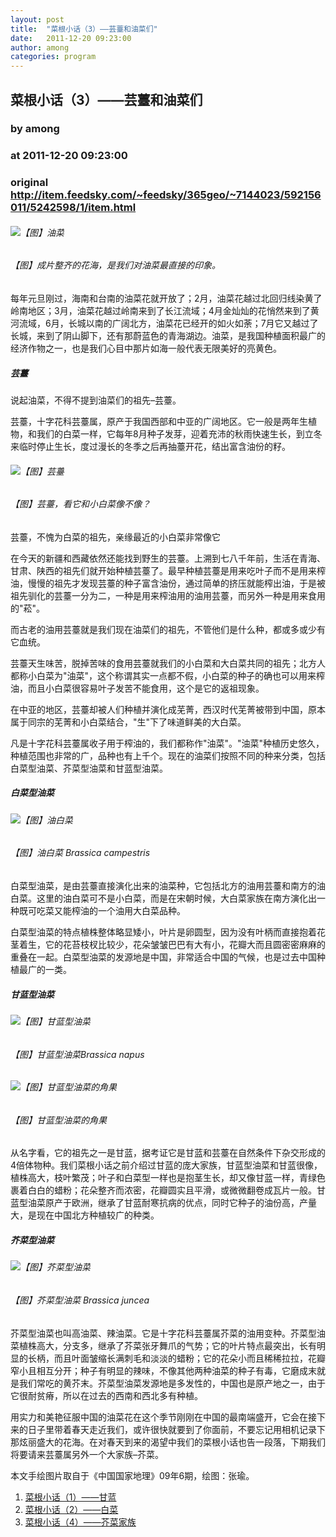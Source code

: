 ```yaml
---
layout: post
title:  "菜根小话（3）——芸薹和油菜们"
date:   2011-12-20 09:23:00
author: among
categories: program
---
```


## 菜根小话（3）——芸薹和油菜们
### by among
### at 2011-12-20 09:23:00
### original <http://item.feedsky.com/~feedsky/365geo/~7144023/592156011/5242598/1/item.html>

<h6><img title="【图】油菜" alt="【图】油菜" src="http://pic.yupoo.com/bowuxue_v/BBc83GOQ/8vfVn.jpg"></h6>
<h6>【图】成片整齐的花海，是我们对油菜最直接的印象。</h6>
<p>每年元旦刚过，海南和台南的油菜花就开放了；2月，油菜花越过北回归线染黄了岭南地区；3月，油菜花越过岭南来到了长江流域；4月金灿灿的花悄然来到了黄河流域，6月，长城以南的广阔北方，油菜花已经开的如火如荼；7月它又越过了长城，来到了阴山脚下，还有那蔚蓝色的青海湖边。油菜，是我国种植面积最广的经济作物之一，也是我们心目中那片如海一般代表无限美好的亮黄色。</p>
<h5>芸薹</h5>
<p>说起油菜，不得不提到油菜们的祖先–芸薹。</p>
<p> <span></span>
</p>
<p>芸薹，十字花科芸薹属，原产于我国西部和中亚的广阔地区。它一般是两年生植物，和我们的白菜一样，它每年8月种子发芽，迎着充沛的秋雨快速生长，到立冬来临时停止生长，度过漫长的冬季之后再抽薹开花，结出富含油份的籽。<img title="更多..." alt="" src="http://www.365geo.com/365geo/wp-includes/js/tinymce/plugins/wordpress/img/trans.gif"> </p>
<h6><img title="【图】芸薹" style="display:inline;margin-left:0px;margin-right:0px" alt="【图】芸薹" src="http://pic.yupoo.com/bowuxue_v/BBc84ndZ/7Azc6.jpg"></h6>
<h6>【图】芸薹，看它和小白菜像不像？</h6>
<p>芸薹，不愧为白菜的祖先，亲缘最近的小白菜非常像它</p>
<p>在今天的新疆和西藏依然还能找到野生的芸薹。上溯到七八千年前，生活在青海、甘肃、陕西的祖先们就开始种植芸薹了。最早种植芸薹是用来吃叶子而不是用来榨油，慢慢的祖先才发现芸薹的种子富含油份，通过简单的挤压就能榨出油，于是被祖先驯化的芸薹一分为二，一种是用来榨油用的油用芸薹，而另外一种是用来食用的&quot;菘&quot;。</p>
<p>而古老的油用芸薹就是我们现在油菜们的祖先，不管他们是什么种，都或多或少有它血统。</p>
<p>芸薹天生味苦，脱掉苦味的食用芸薹就我们的小白菜和大白菜共同的祖先；北方人都称小白菜为&quot;油菜&quot;，这个称谓其实一点都不假，小白菜的种子的确也可以用来榨油，而且小白菜很容易叶子发苦不能食用，这个是它的返祖现象。</p>
<p>在中亚的地区，芸薹却被人们种植并演化成芜菁，西汉时代芜菁被带到中国，原本属于同宗的芜菁和小白菜结合，&quot;生&quot;下了味道鲜美的大白菜。</p>
<p>凡是十字花科芸薹属收子用于榨油的，我们都称作&quot;油菜&quot;。&quot;油菜&quot;种植历史悠久，种植范围也非常的广，品种也有上千个。现在的油菜们按照不同的种来分类，包括白菜型油菜、芥菜型油菜和甘蓝型油菜。</p>
<h5>白菜型油菜</h5>
<h6><img title="【图】油白菜" style="display:inline;margin-left:0px;margin-right:0px" alt="【图】油白菜" src="http://pic.yupoo.com/bowuxue_v/BBc86gDW/qYjWj.jpg"> </h6>
<h6>【图】油白菜 Brassica campestris</h6>
<p>白菜型油菜，是由芸薹直接演化出来的油菜种，它包括北方的油用芸薹和南方的油白菜。这里的油白菜可不是小白菜，而是在宋朝时候，大白菜家族在南方演化出一种既可吃菜又能榨油的一个油用大白菜品种。</p>
<p>白菜型油菜的特点植株整体略显矮小，叶片是卵圆型，因为没有叶柄而直接抱着花茎着生，它的花苔枝杈比较少，花朵皱皱巴巴有大有小，花瓣大而且圆密密麻麻的重叠在一起。白菜型油菜的发源地是中国，非常适合中国的气候，也是过去中国种植最广的一类。</p>
<h5>甘蓝型油菜</h5>
<h6><img title="【图】甘蓝型油菜" alt="【图】甘蓝型油菜" src="http://pic.yupoo.com/bowuxue_v/BBc873vh/p9RY8.jpg"> </h6>
<h6>【图】甘蓝型油菜Brassica napus</h6>
<h6><img title="【图】甘蓝型油菜的角果" alt="【图】甘蓝型油菜的角果" src="http://pic.yupoo.com/bowuxue_v/BBc88pLF/cjsZH.jpg"> </h6>
<h6>【图】甘蓝型油菜的角果</h6>
<p>从名字看，它的祖先之一是甘蓝，据考证它是甘蓝和芸薹在自然条件下杂交形成的4倍体物种。我们菜根小话之前介绍过甘蓝的庞大家族，甘蓝型油菜和甘蓝很像，植株高大，枝叶繁茂；叶子和白菜型一样也是抱茎生长，却又像甘蓝一样，青绿色裹着白白的蜡粉；花朵整齐而浓密，花瓣圆实且平滑，或微微翻卷成瓦片一般。甘蓝型油菜原产于欧洲，继承了甘蓝耐寒抗病的优点，同时它种子的油份高，产量大，是现在中国北方种植较广的种类。</p>
<h5>芥菜型油菜</h5>
<h6><img title="【图】芥菜型油菜" alt="【图】芥菜型油菜" src="http://pic.yupoo.com/bowuxue_v/BBc89sAf/7J1gr.jpg"></h6>
<h6>【图】芥菜型油菜 Brassica juncea</h6>
<p>芥菜型油菜也叫高油菜、辣油菜。它是十字花科芸薹属芥菜的油用变种。芥菜型油菜植株高大，分支多，继承了芥菜张牙舞爪的气势；它的叶片特点最突出，长有明显的长柄，而且叶面皱缩长满刺毛和淡淡的蜡粉；它的花朵小而且稀稀拉拉，花瓣窄小且相互分开；种子有明显的辣味，不像其他两种油菜的种子有毒，它磨成末就是我们常吃的黄芥末。芥菜型油菜发源地是多发性的，中国也是原产地之一，由于它很耐贫瘠，所以在过去的西南和西北多有种植。</p>
<p>用实力和美艳征服中国的油菜花在这个季节刚刚在中国的最南端盛开，它会在接下来的日子里带着春天走近我们，或许很快就要到了你面前，不要忘记用相机记录下那炫丽盛大的花海。在对春天到来的渴望中我们的菜根小话也告一段落，下期我们将要请来芸薹属另外一个大家族–芥菜。</p>
<p>本文手绘图片取自于《中国国家地理》09年6期，绘图：张瑜。</p>


<ol><li><a href="http://www.365geo.com/100.html" rel="bookmark" title="Permanent Link: 菜根小话（1）——甘蓝">菜根小话（1）——甘蓝</a></li>
<li><a href="http://www.365geo.com/104.html" rel="bookmark" title="Permanent Link: 菜根小话（2）——白菜">菜根小话（2）——白菜</a></li>
<li><a href="http://www.365geo.com/126.html" rel="bookmark" title="Permanent Link: 菜根小话（4）——芥菜家族">菜根小话（4）——芥菜家族</a></li>
</ol><img src="http://www1.feedsky.com/t1/592156011/365geo/feedsky/s.gif?r=http://item.feedsky.com/~feedsky/365geo/~7144023/592156011/5242598/1/item.html" border="0" height="0" width="0">
